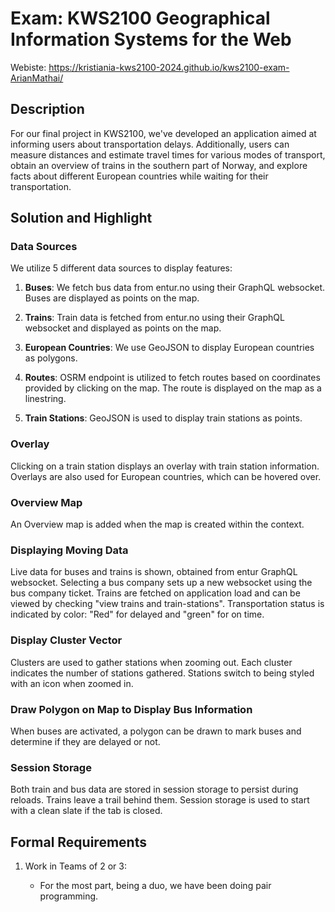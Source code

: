 # Exam: KWS2100 Geographical Information Systems for the Web

Webiste: https://kristiania-kws2100-2024.github.io/kws2100-exam-ArianMathai/

## Description

For our final project in KWS2100, we've developed an application aimed at informing users about transportation delays.
Additionally, users can measure distances and estimate travel times for various modes of transport, obtain an overview
of trains in the southern part of Norway, and explore facts about different European countries while waiting for their
transportation.

## Solution and Highlight

### Data Sources

We utilize 5 different data sources to display features:

1. **Buses**: We fetch bus data from entur.no using their GraphQL websocket. Buses are displayed as points on the map.

2. **Trains**: Train data is fetched from entur.no using their GraphQL websocket and displayed as points on the map.

3. **European Countries**: We use GeoJSON to display European countries as polygons.

4. **Routes**: OSRM endpoint is utilized to fetch routes based on coordinates provided by
   clicking on the map. The route is displayed on the map as a linestring.

5. **Train Stations**: GeoJSON is used to display train stations as points.

### Overlay

Clicking on a train station displays an overlay with train station information.
Overlays are also used for European countries, which can be hovered over.

### Overview Map

An Overview map is added when the map is created within the context.

### Displaying Moving Data

Live data for buses and trains is shown, obtained from entur GraphQL websocket.
Selecting a bus company sets up a new websocket using the bus company ticket.
Trains are fetched on application load and can be viewed by checking "view trains and train-stations".
Transportation status is indicated by color: "Red" for delayed and "green" for on time.

### Display Cluster Vector

Clusters are used to gather stations when zooming out. Each cluster indicates the number of stations gathered.
Stations switch to being styled with an icon when zoomed in.

### Draw Polygon on Map to Display Bus Information

When buses are activated, a polygon can be drawn to mark buses and determine if they are delayed or not.

### Session Storage

Both train and bus data are stored in session storage to persist during reloads. Trains leave a trail behind them. Session storage is used to start with a clean slate if the tab is closed.

## Formal Requirements

1. Work in Teams of 2 or 3:

   - For the most part, being a duo, we have been doing pair programming.
